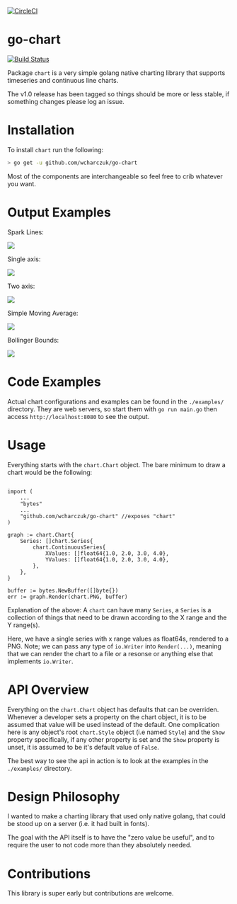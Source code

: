 [![CircleCI](https://circleci.com/gh/alexander-manley/go-chart/tree/master.svg?style=svg)](https://circleci.com/gh/alexander-manley/go-chart/tree/master)

go-chart
========
[![Build Status](https://travis-ci.org/wcharczuk/go-chart.svg?branch=master)](https://travis-ci.org/wcharczuk/go-chart)

Package `chart` is a very simple golang native charting library that supports timeseries and continuous
line charts. 

The v1.0 release has been tagged so things should be more or less stable, if something changes please log an issue.

# Installation

To install `chart` run the following:

```bash
> go get -u github.com/wcharczuk/go-chart
```

Most of the components are interchangeable so feel free to crib whatever you want. 

# Output Examples 

Spark Lines:

![](https://raw.githubusercontent.com/wcharczuk/go-chart/master/images/tvix_ltm.png)

Single axis:

![](https://raw.githubusercontent.com/wcharczuk/go-chart/master/images/goog_ltm.png)

Two axis:

![](https://raw.githubusercontent.com/wcharczuk/go-chart/master/images/two_axis.png)

Simple Moving Average:

![](https://raw.githubusercontent.com/wcharczuk/go-chart/master/images/ma_goog_ltm.png)

Bollinger Bounds:

![](https://raw.githubusercontent.com/wcharczuk/go-chart/master/images/spy_ltm_bbs.png)

# Code Examples

Actual chart configurations and examples can be found in the `./examples/` directory. They are web servers, so start them with `go run main.go` then access `http://localhost:8080` to see the output.

# Usage

Everything starts with the `chart.Chart` object. The bare minimum to draw a chart would be the following:

```golang

import (
    ...
    "bytes"
    ...
    "github.com/wcharczuk/go-chart" //exposes "chart"
)

graph := chart.Chart{
    Series: []chart.Series{
        chart.ContinuousSeries{
            XValues: []float64{1.0, 2.0, 3.0, 4.0},
            YValues: []float64{1.0, 2.0, 3.0, 4.0},
        },
    },
}

buffer := bytes.NewBuffer([]byte{})
err := graph.Render(chart.PNG, buffer)
```

Explanation of the above: A `chart` can have many `Series`, a `Series` is a collection of things that need to be drawn according to the X range and the Y range(s).

Here, we have a single series with x range values as float64s, rendered to a PNG. Note; we can pass any type of `io.Writer` into `Render(...)`, meaning that we can render the chart to a file or a resonse or anything else that implements `io.Writer`.

# API Overview

Everything on the `chart.Chart` object has defaults that can be overriden. Whenever a developer sets a property on the chart object, it is to be assumed that value will be used instead of the default. One complication here
is any object's root `chart.Style` object (i.e named `Style`) and the `Show` property specifically, if any other property is set and the `Show` property is unset, it is assumed to be it's default value of `False`.

The best way to see the api in action is to look at the examples in the `./examples/` directory.

# Design Philosophy

I wanted to make a charting library that used only native golang, that could be stood up on a server (i.e. it had built in fonts).

The goal with the API itself is to have the "zero value be useful", and to require the user to not code more than they absolutely needed.

# Contributions

This library is super early but contributions are welcome.
